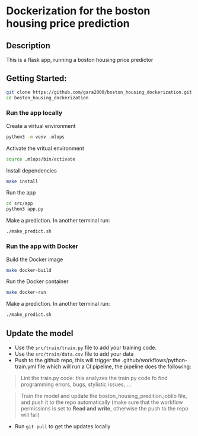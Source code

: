 # Dockerization for the boston housing price prediction
## Description
This is a flask app, running a boston housing price predictor

## Getting Started:
```bash
git clone https://github.com/gara2000/boston_housing_dockerization.git
cd boston_housing_dockerization
```
### Run the app locally
Create a virtual environment
```bash
python3 -m venv .mlops
```
Activate the vritual environment
```bash
source .mlops/bin/activate
```
Install dependencies
```bash
make install
```
Run the app
```bash
cd src/app
python3 app.py
```
Make a prediction.
In another terminal run:
```
./make_predict.sh
```

### Run the app with Docker
Build the Docker image
```bash
make docker-build
```
Run the Docker container
```bash
make docker-run
```
Make a prediction.
In another terminal run:
```bash
./make_predict.sh
```

## Update the model
* Use the ```src/train/train.py``` file to add your training code.
* Use the ```src/train/data.csv``` file to add your data
* Push to the github repo, this will trigger the .github/workflows/python-train.yml file which will run a CI pipeline, the pipeline does the following:

> Lint the train.py code: this analyzes the train.py code fo find programming errors, bugs, stylistic issues, ...

> Train the model and update the boston_housing_predition.joblib file, and push it to the repo automatically (make sure that the workflow permissions is set to **Read and write**, otherwise the push to the repo will fail)

* Run ```git pull``` to get the updates locally

